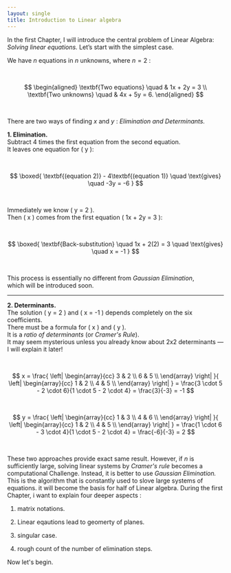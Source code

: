 ```yaml
---
layout: single
title: Introduction to Linear algebra 
---
```



In the first Chapter, I will introduce the central problem of Linear Algebra:  
*Solving linear equations.* Let’s start with the simplest case.  

We have $n$ equations in $n$ unknowns, where $n = 2$ :

<br>

$$
\begin{aligned}
\textbf{Two equations} \quad & 1x + 2y = 3 \\
\textbf{Two unknowns} \quad & 4x + 5y = 6.
\end{aligned}
$$

<br>


There are two ways of finding $x$ and $y$ : *Elimination and Determinants.* 

**1. Elimination.**  
Subtract 4 times the first equation from the second equation.  
It leaves one equation for \( y \):

<br>

$$
\boxed{
\textbf{(equation 2)} - 4\textbf{(equation 1)} \quad \text{gives} \quad -3y = -6
}
$$

<br>

Immediately we know \( y = 2 \).  
Then \( x \) comes from the first equation \( 1x + 2y = 3 \):

<br>

$$
\boxed{
\textbf{Back-substitution} \quad 1x + 2(2) = 3 \quad \text{gives} \quad x = -1
}
$$

<br>

This process is essentially no different from *Gaussian Elimination*,  
which will be introduced soon.

---

**2. Determinants.**  
The solution \( y = 2 \) and \( x = -1 \) depends completely on the six coefficients.  
There must be a formula for \( x \) and \( y \).  
It is a *ratio of determinants* (or *Cramer's Rule*).  
It may seem mysterious unless you already know about 2x2 determinants —  
I will explain it later!

<br>

$$
x =
\frac{
\left|
\begin{array}{cc}
3 & 2 \\
6 & 5 \\
\end{array}
\right|
}{
\left|
\begin{array}{cc}
1 & 2 \\
4 & 5 \\
\end{array}
\right|
}
= \frac{3 \cdot 5 - 2 \cdot 6}{1 \cdot 5 - 2 \cdot 4}
= \frac{3}{-3} = -1
$$

<br>

$$
y =
\frac{
\left|
\begin{array}{cc}
1 & 3 \\
4 & 6 \\
\end{array}
\right|
}{
\left|
\begin{array}{cc}
1 & 2 \\
4 & 5 \\
\end{array}
\right|
}
= \frac{1 \cdot 6 - 3 \cdot 4}{1 \cdot 5 - 2 \cdot 4}
= \frac{-6}{-3} = 2
$$

<br>


These two approaches provide exact same result. However, if $n$ is sufficiently large, solving linear systems by *Cramer's rule* becomes a computational Challenge. Instead, it is better to use *Gaussian Elimination.* This is the algorithm that is constantly used to slove large systems of equations. it will become the basis for half of Linear algebra. During the first Chapter, i want to explain four deeper aspects : 

1. matrix notations. 

2. Linear eqautions lead to geomerty of planes. 

3. singular case. 

4. rough count of the number of elimination steps. 

Now let's begin. 
